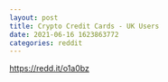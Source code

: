 ```yaml
--- 
layout: post 
title: Crypto Credit Cards - UK Users 
date: 2021-06-16 1623863772 
categories: reddit 
--- 
```

https://redd.it/o1a0bz